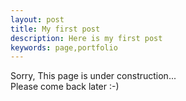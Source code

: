 ```yaml
---
layout: post
title: My first post
description: Here is my first post
keywords: page,portfolio
---
```

<p>Sorry, This page is under construction...<br />
Please come back later :-)</p>
